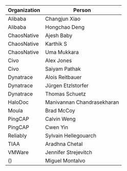 Organization|Person
------------|-------
Alibaba     | Changjun Xiao 
Alibaba     | Hongchao Deng
ChaosNative | Ajesh Baby
ChaosNative | Karthik S
ChaosNative | Uma Mukkara
Civo        | Alex Jones
Civo        | Saiyam Pathak
Dynatrace   | Alois Reitbauer
Dynatrace   | Jürgen Etzlstorfer 
Dynatrace   | Thomas Schuetz
HaloDoc     | Manivannan Chandrasekharan
Moula       | Brad McCoy
PingCAP     | Calvin Weng	
PingCAP     | Cwen Yin
Reliably    | Sylvain Hellegouarch
TIAA        | Aradhna Chetal
VMWare      | Jennifer Strejevitch
()          | Miguel Montalvo






